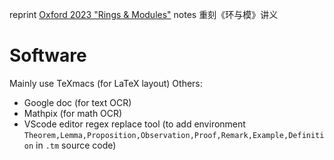 reprint [Oxford 2023 "Rings &amp; Modules"](https://courses.maths.ox.ac.uk/pluginfile.php/37186/mod_resource/content/2/ringspartI.pdf) notes 重刻《环与模》讲义

# Software
Mainly use TeXmacs (for LaTeX layout)
Others:
* Google doc (for text OCR)
* Mathpix (for math OCR)
* VScode editor regex replace tool (to add environment `Theorem,Lemma,Proposition,Observation,Proof,Remark,Example,Definition` in `.tm` source code)
